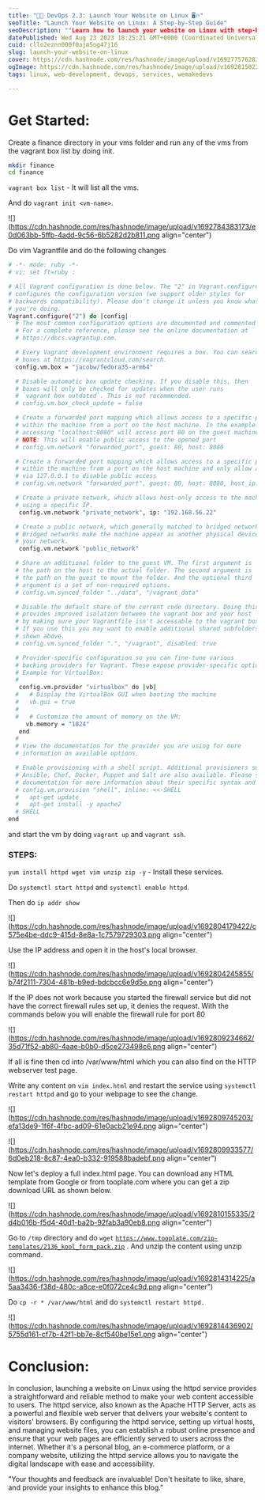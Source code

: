 ```yaml
---
title: "🚀🌐 DevOps 2.3: Launch Your Website on Linux 🖥️🔥"
seoTitle: "Launch Your Website on Linux: A Step-by-Step Guide"
seoDescription: ""Learn how to launch your website on Linux with step-by-step instructions. Get your website up and running efficiently on a Linux server. 🚀🖥️""
datePublished: Wed Aug 23 2023 18:25:21 GMT+0000 (Coordinated Universal Time)
cuid: cllo2eznn000f0ajm5og47j16
slug: launch-your-website-on-linux
cover: https://cdn.hashnode.com/res/hashnode/image/upload/v1692775762819/338ef169-8aa9-4f82-ab29-8df738ae7cd0.webp
ogImage: https://cdn.hashnode.com/res/hashnode/image/upload/v1692815022930/e1160c50-3a3a-4bb3-9c8c-f83a4066d508.webp
tags: linux, web-development, devops, services, wemakedevs

---
```


# Get Started:

Create a finance directory in your vms folder and run any of the vms from the vagrant box list by doing init.

```bash
mkdir finance
cd finance
```

`vagrant box list` - It will list all the vms.

And do `vagrant init <vm-name>`.

![](https://cdn.hashnode.com/res/hashnode/image/upload/v1692784383173/e0d063bb-5ffb-4add-9c56-6b5282d2b811.png align="center")

Do vim Vagrantfile and do the following changes

```bash
# -*- mode: ruby -*-
# vi: set ft=ruby :

# All Vagrant configuration is done below. The "2" in Vagrant.configure
# configures the configuration version (we support older styles for
# backwards compatibility). Please don't change it unless you know what
# you're doing.
Vagrant.configure("2") do |config|
  # The most common configuration options are documented and commented below.
  # For a complete reference, please see the online documentation at
  # https://docs.vagrantup.com.

  # Every Vagrant development environment requires a box. You can search for
  # boxes at https://vagrantcloud.com/search.
  config.vm.box = "jacobw/fedora35-arm64"

  # Disable automatic box update checking. If you disable this, then
  # boxes will only be checked for updates when the user runs
  # `vagrant box outdated`. This is not recommended.
  # config.vm.box_check_update = false

  # Create a forwarded port mapping which allows access to a specific port
  # within the machine from a port on the host machine. In the example below,
  # accessing "localhost:8080" will access port 80 on the guest machine.
  # NOTE: This will enable public access to the opened port
  # config.vm.network "forwarded_port", guest: 80, host: 8080

  # Create a forwarded port mapping which allows access to a specific port
  # within the machine from a port on the host machine and only allow access
  # via 127.0.0.1 to disable public access
  # config.vm.network "forwarded_port", guest: 80, host: 8080, host_ip: "127.0.0.1"

  # Create a private network, which allows host-only access to the machine
  # using a specific IP.
   config.vm.network "private_network", ip: "192.168.56.22"

  # Create a public network, which generally matched to bridged network.
  # Bridged networks make the machine appear as another physical device on
  # your network.
   config.vm.network "public_network"

  # Share an additional folder to the guest VM. The first argument is
  # the path on the host to the actual folder. The second argument is
  # the path on the guest to mount the folder. And the optional third
  # argument is a set of non-required options.
  # config.vm.synced_folder "../data", "/vagrant_data"

  # Disable the default share of the current code directory. Doing this
  # provides improved isolation between the vagrant box and your host
  # by making sure your Vagrantfile isn't accessable to the vagrant box.
  # If you use this you may want to enable additional shared subfolders as
  # shown above.
  # config.vm.synced_folder ".", "/vagrant", disabled: true

  # Provider-specific configuration so you can fine-tune various
  # backing providers for Vagrant. These expose provider-specific options.
  # Example for VirtualBox:
  #
   config.vm.provider "virtualbox" do |vb|
  #   # Display the VirtualBox GUI when booting the machine
  #   vb.gui = true
  #
  #   # Customize the amount of memory on the VM:
     vb.memory = "1024"
   end
  #
  # View the documentation for the provider you are using for more
  # information on available options.

  # Enable provisioning with a shell script. Additional provisioners such as
  # Ansible, Chef, Docker, Puppet and Salt are also available. Please see the
  # documentation for more information about their specific syntax and use.
  # config.vm.provision "shell", inline: <<-SHELL
  #   apt-get update
  #   apt-get install -y apache2
  # SHELL
end
```

and start the vm by doing `vagrant up` and `vagrant ssh`.

### STEPS:

`yum install httpd wget vim unzip zip -y` - Install these services.

Do `systemctl start httpd` and `systemctl enable httpd`.

Then do `ip addr show`

![](https://cdn.hashnode.com/res/hashnode/image/upload/v1692804179422/c575e4be-ddc9-415d-8e8a-1c7579729303.png align="center")

Use the IP address and open it in the host's local browser.

![](https://cdn.hashnode.com/res/hashnode/image/upload/v1692804245855/b74f2111-7304-481b-b9ed-bdcbcc6e9d5e.png align="center")

If the IP does not work because you started the firewall service but did not have the correct firewall rules set up, it denies the request. With the commands below you will enable the firewall rule for port 80

![](https://cdn.hashnode.com/res/hashnode/image/upload/v1692809234662/35d71f52-ab80-4aae-b0b0-d5ce273498c6.png align="center")

If all is fine then cd into /var/www/html which you can also find on the HTTP webserver test page.

Write any content on `vim index.html` and restart the service using `systemctl restart httpd` and go to your webpage to see the change.

![](https://cdn.hashnode.com/res/hashnode/image/upload/v1692809745203/efa13de9-1f6f-4fbc-ad09-61e0acb21e94.png align="center")

![](https://cdn.hashnode.com/res/hashnode/image/upload/v1692809933577/6d0eb218-8c87-4ea0-b332-919588badebf.png align="center")

Now let's deploy a full index.html page. You can download any HTML template from Google or from tooplate.com where you can get a zip download URL as shown below.

![](https://cdn.hashnode.com/res/hashnode/image/upload/v1692810155335/2d4b016b-f5d4-40d1-ba2b-92fab3a90eb8.png align="center")

Go to `/tmp` directory and do `wget` [`https://www.tooplate.com/zip-templates/2136_kool_form_pack.zip`](https://www.tooplate.com/zip-templates/2136_kool_form_pack.zip) . And unzip the content using unzip command.

![](https://cdn.hashnode.com/res/hashnode/image/upload/v1692814314225/a5aa3436-f38d-480c-a8ce-e0f072ce4c9d.png align="center")

Do `cp -r * /var/www/html` and do `systemctl restart httpd.`

![](https://cdn.hashnode.com/res/hashnode/image/upload/v1692814436902/5755d161-cf7b-42f1-bb7e-8cf540be15e1.png align="center")

# Conclusion:

In conclusion, launching a website on Linux using the httpd service provides a straightforward and reliable method to make your web content accessible to users. The httpd service, also known as the Apache HTTP Server, acts as a powerful and flexible web server that delivers your website's content to visitors' browsers. By configuring the httpd service, setting up virtual hosts, and managing website files, you can establish a robust online presence and ensure that your web pages are efficiently served to users across the internet. Whether it's a personal blog, an e-commerce platform, or a company website, utilizing the httpd service allows you to navigate the digital landscape with ease and accessibility.

"Your thoughts and feedback are invaluable! Don't hesitate to like, share, and provide your insights to enhance this blog."